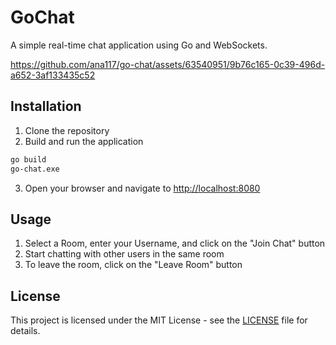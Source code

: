 # GoChat
A simple real-time chat application using Go and WebSockets.

https://github.com/ana117/go-chat/assets/63540951/9b76c165-0c39-496d-a652-3af133435c52


## Installation
1. Clone the repository
2. Build and run the application
```bash
go build
go-chat.exe
```
3. Open your browser and navigate to [http://localhost:8080](http://localhost:8080)

## Usage
1. Select a Room, enter your Username, and click on the "Join Chat" button
2. Start chatting with other users in the same room
3. To leave the room, click on the "Leave Room" button

## License
This project is licensed under the MIT License - see the [LICENSE](LICENSE) file for details.
